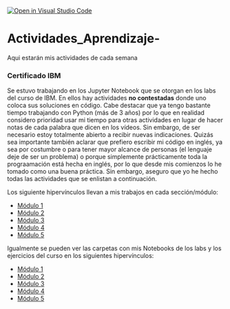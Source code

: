 [![Open in Visual Studio Code](https://classroom.github.com/assets/open-in-vscode-c66648af7eb3fe8bc4f294546bfd86ef473780cde1dea487d3c4ff354943c9ae.svg)](https://classroom.github.com/online_ide?assignment_repo_id=8453730&assignment_repo_type=AssignmentRepo)
# Actividades_Aprendizaje-
Aqui estarán mis actividades de cada semana

### Certificado IBM

Se estuvo trabajando en los Jupyter Notebook que se otorgan en los labs del curso de IBM. En ellos hay actividades **no contestadas** donde uno coloca sus soluciones en código. Cabe destacar que ya tengo bastante tiempo trabajando con Python (más de 3 años) por lo que en realidad considero prioridad usar mi tiempo para otras actividades en lugar de hacer notas de cada palabra que dicen en los vídeos. Sin embargo, de ser necesario estoy totalmente abierto a recibir nuevas indicaciones. Quizás sea importante también aclarar que prefiero escribir mi código en inglés, ya sea por costumbre o para tener mayor alcance de personas (el lenguaje deje de ser un problema) o porque simplemente prácticamente toda la prograamación está hecha en inglés, por lo que desde mis comienzos lo he tomado como una buena práctica. Sin embargo, aseguro que yo he hecho todas las actividades que se enlistan a continuación.

Los siguiente hipervínculos llevan a mis trabajos en cada sección/módulo:

- [Módulo 1](IBM_certificate/Modulo1.ipynb)
- [Módulo 2](IBM_certificate/Modulo2.ipynb)
- [Módulo 3](IBM_certificate/Modulo3.ipynb)
- [Módulo 4](IBM_certificate/Modulo4.ipynb)
- [Módulo 5](IBM_certificate/Modulo5.ipynb)

Igualmente se pueden ver las carpetas con mis Notebooks de los labs y los ejercicios del curso en los siguientes hipervínculos:

- [Módulo 1](IBM_certificate/Module_1)
- [Módulo 2](IBM_certificate/Module_2)
- [Módulo 3](IBM_certificate/Module_3)
- [Módulo 4](IBM_certificate/Module_4)
- [Módulo 5](IBM_certificate/Module_5)